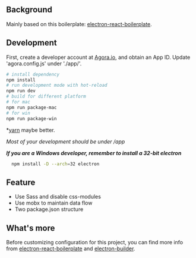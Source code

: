 ## Background
Mainly based on this boilerplate: [electron-react-boilerplate](https://github.com/chentsulin/electron-react-boilerplate).

## Development

First, create a developer account at [Agora.io](https://dashboard.agora.io/signin/), and obtain an App ID.
Update 'agora.config.js' under './app/'.


```bash
# install dependency
npm install
# run development mode with hot-reload
npm run dev
# build for different platform
# for mac
npm run package-mac 
# for win
npm run package-win
```

*[yarn](https://github.com/yarnpkg/yarn) maybe better.

*Most of your development should be under /app*  

***If you are a Windows developer, remember to install a 32-bit electron***

```bash
  npm install -D --arch=32 electron
```

## Feature
- Use Sass and disable css-modules
- Use mobx to maintain data flow
- Two package.json structure

## What's more
Before customizing configuration for this project, you can find more info from [electron-react-boilerplate](https://github.com/chentsulin/electron-react-boilerplate) and [electron-builder](https://github.com/electron-userland/electron-builder).

